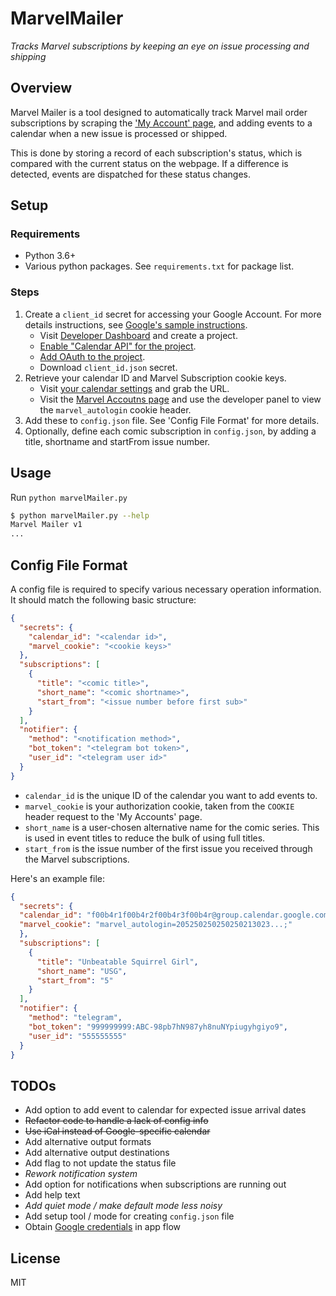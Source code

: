 # MarvelMailer

*Tracks Marvel subscriptions by keeping an eye on issue processing and shipping*

## Overview

Marvel Mailer is a tool designed to automatically track Marvel mail order 
subscriptions by scraping the 
['My Account' page](https://subscriptions.marvel.com/accounts/myaccount.asp),
and adding events to a calendar when a new issue is processed or shipped.

This is done by storing a record of each subscription's status, which is
compared with the current status on the webpage. If a difference is detected,
events are dispatched for these status changes.

## Setup

### Requirements

- Python 3.6+
- Various python packages. See `requirements.txt` for package list.

### Steps

1. Create a `client_id` secret for accessing your Google Account. 
   For more details instructions, see 
   [Google's sample instructions](https://developers.google.com/api-client-library/python/samples/samples).
    - Visit [Developer Dashboard](https://console.developers.google.com/apis/credentials)
      and create a project.
    - [Enable "Calendar API" for the project](https://support.google.com/cloud/answer/6158841). 
    - [Add OAuth to the project](https://support.google.com/cloud/answer/6158841).
    - Download `client_id.json` secret.
2. Retrieve your calendar ID and Marvel Subscription cookie keys.
    - Visit [your calendar settings](https://calendar.google.com/calendar/r) and
      grab the URL.
    - Visit the [Marvel Accoutns page](https://subscriptions.marvel.com/accounts/myaccount.asp)
      and use the developer panel to view the `marvel_autologin` cookie header.
3. Add these to `config.json` file. See 'Config File Format' for more details.
4. Optionally, define each comic subscription in `config.json`, by adding a title, shortname
   and startFrom issue number.

## Usage

Run `python marvelMailer.py`

```bash
$ python marvelMailer.py --help
Marvel Mailer v1
...
```

## Config File Format

A config file is required to specify various necessary operation information. 
It should match the following basic structure:

```json
{
  "secrets": {
    "calendar_id": "<calendar id>",
    "marvel_cookie": "<cookie keys>"
  },
  "subscriptions": [
    {
      "title": "<comic title>",
      "short_name": "<comic shortname>",
      "start_from": "<issue number before first sub>"
    }
  ],
  "notifier": {
    "method": "<notification method>",
    "bot_token": "<telegram bot token>",
    "user_id": "<telegram user id>"
  }
}
```

- `calendar_id` is the unique ID of the calendar you want to add events to.
- `marvel_cookie` is your authorization cookie, taken from the `COOKIE` header request to the
  'My Accounts' page.
- `short_name` is a user-chosen alternative name for the comic series. This is used in event
  titles to reduce the bulk of using full titles.
- `start_from` is the issue number of the first issue you received through the Marvel
  subscriptions.

Here's an example file:

```json
{
  "secrets": {
  "calendar_id": "f00b4r1f00b4r2f00b4r3f00b4r@group.calendar.google.com",
  "marvel_cookie": "marvel_autologin=205250250250250213023...;"
  },
  "subscriptions": [
    {
      "title": "Unbeatable Squirrel Girl",
      "short_name": "USG",
      "start_from": "5"
    }
  ],
  "notifier": {
    "method": "telegram",
    "bot_token": "999999999:ABC-98pb7hN987yh8nuNYpiugyhgiyo9",
    "user_id": "555555555"
  }
}
```

## TODOs

- Add option to add event to calendar for expected issue arrival dates
- ~~Refactor code to handle a lack of config info~~
- ~~Use iCal instead of Google-specific calendar~~
- Add alternative output formats
- Add alternative output destinations
- Add flag to not update the status file
- _Rework notification system_
- Add option for notifications when subscriptions are running out
- Add help text
- _Add quiet mode / make default mode less noisy_
- Add setup tool / mode for creating `config.json` file
- Obtain [Google credentials](https://developers.google.com/identity/protocols/OAuth2ForDevices) 
  in app flow 

## License

MIT